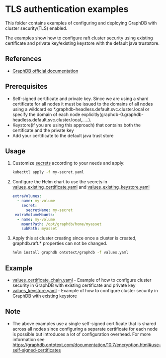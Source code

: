 # TLS authentication examples

This folder contains examples of configuring and deploying GraphDB with cluster security(TLS) enabled.

The examples show how to configure raft cluster security using existing certificate and private key/existing keystore 
with the default java truststore. 

## References

* [GraphDB official documentation](https://graphdb.ontotext.com/documentation/10.7/directories-and-config-properties.html#cluster-properties)

## Prerequisites
* Self-signed certificate and private key. Since we are using a shard certificate for all nodes it must 
be issued to the domains of all nodes using a wildcard ex *.graphdb-headless.default.svc.cluster.local 
or specify the domain of each node explicitly(graphdb-0.graphdb-headless.default.svc.cluster.local,.....).
* Keystore(if you are using this approach) that contains both the certificate and the private key
* Add your certificate to the default java trust store

## Usage
1. Customize [secrets](secrets) according to your needs and apply:

   ```bash
   kubecttl apply -f my-secret.yaml
   ```
2. Configure the Helm chart to use the secrets in [values_existing_certificate.yaml](values_existing_certificate.yaml)
and [values_existing_keystore.yaml](values_existing_keystore.yaml)
   ```yaml
   extraVolumes:
     - name: my-volume
       secret:
         secretName: my-secret 
    extraVolumeMounts:
     - name: my-volume
       mountPath: /opt/graphdb/home/myasset 
       subPath: myasset
3. Apply this at cluster creating since once a cluster is created, graphdb.raft.* properties can not be changed.
   ```bash
   helm install graphdb ontotext/graphdb -f values.yaml 
   ```
## Example
* [values_certificate_chain.yaml](values_existing_certificate.yaml) - Example of how to configure cluster security in GraphDB with existing certificate and private key
* [values_keystore.yaml](values_existing_keystore.yaml) - Example of how to configure cluster security in GraphDB with existing keystore 

## Note
* The above examples use a single self-signed certificate that is shared across all nodes since configuring 
a separate certificate for each node is possible but introduces a lot of configuration overhead. For more information
see https://graphdb.ontotext.com/documentation/10.7/encryption.html#use-self-signed-certificates